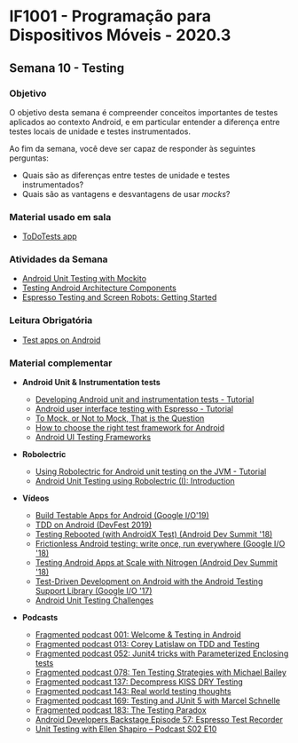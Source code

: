 # IF1001 - Programação para Dispositivos Móveis - 2020.3

## Semana 10 - Testing

### Objetivo

O objetivo desta semana é compreender conceitos importantes de testes aplicados ao contexto Android, e em particular entender a diferença entre testes locais de unidade e testes instrumentados. 

Ao fim da semana, você deve ser capaz de responder às seguintes perguntas: 

- Quais são as diferenças entre testes de unidade e testes instrumentados?
- Quais são as vantagens e desvantagens de usar *mocks*?

### Material usado em sala

- [ToDoTests app](https://gitlab.com/commonsguy/cw-jetpack-kotlin/-/tree/master/ToDoTests)

### Atividades da Semana

- [Android Unit Testing with Mockito](https://www.raywenderlich.com/195-android-unit-testing-with-mockito)
- [Testing Android Architecture Components](https://www.raywenderlich.com/12678525-testing-android-architecture-components)
- [Espresso Testing and Screen Robots: Getting Started](https://www.raywenderlich.com/949489-espresso-testing-and-screen-robots-getting-started)

### Leitura Obrigatória
- [Test apps on Android](https://developer.android.com/training/testing)

### Material complementar

- **Android Unit & Instrumentation tests** 
  - [Developing Android unit and instrumentation tests - Tutorial](https://www.vogella.com/tutorials/AndroidTesting/article.html)
  - [Android user interface testing with Espresso - Tutorial](https://www.vogella.com/tutorials/AndroidTestingEspresso/article.html)
  - [To Mock, or Not to Mock, That is the Question](https://www.techyourchance.com/mocks-in-unit-testing/)
  - [How to choose the right test framework for Android](https://techbeacon.com/app-dev-testing/how-choose-right-test-framework-your-android-cicd-pipeline)
  - [Android UI Testing Frameworks](https://proandroiddev.com/android-ui-testing-frameworks-b0b52187ceb)

- **Robolectric**
  - [Using Robolectric for Android unit testing on the JVM - Tutorial](https://www.vogella.com/tutorials/Robolectric/article.html)
  - [Android Unit Testing using Robolectric (I): Introduction](https://antonioleiva.com/android-unit-testing-using-robolectric-introduction/)

- **Vídeos**
  - [Build Testable Apps for Android (Google I/O'19)](https://www.youtube.com/watch?v=VJi2vmaQe6w)
  - [TDD on Android (DevFest 2019)](https://www.youtube.com/watch?v=WW5TL7070xU)
  - [Testing Rebooted (with AndroidX Test) (Android Dev Summit '18)](https://www.youtube.com/watch?v=4m2yYSTdvIg)
  - [Frictionless Android testing: write once, run everywhere (Google I/O '18)](https://www.youtube.com/watch?v=wYMIadv9iF8)
  - [Testing Android Apps at Scale with Nitrogen (Android Dev Summit '18)](https://www.youtube.com/watch?v=_kZC29sWAo)
  - [Test-Driven Development on Android with the Android Testing Support Library (Google I/O '17)](https://www.youtube.com/watch?v=pK7W5npkhho)
  - [Android Unit Testing Challenges](https://www.youtube.com/watch?v=9SbzUqawfrI)
  
- **Podcasts**
  - [Fragmented podcast 001: Welcome & Testing in Android](https://fragmentedpodcast.com/episodes/1/)
  - [Fragmented podcast 013: Corey Latislaw on TDD and Testing](https://fragmentedpodcast.com/episodes/13/)
  - [Fragmented podcast 052: Junit4 tricks with Parameterized Enclosing tests](https://fragmentedpodcast.com/episodes/052/)
  - [Fragmented podcast 078: Ten Testing Strategies with Michael Bailey](https://fragmentedpodcast.com/episodes/78/)
  - [Fragmented podcast 137: Decompress KISS DRY Testing](https://fragmentedpodcast.com/episodes/137/)
  - [Fragmented podcast 143: Real world testing thoughts](https://fragmentedpodcast.com/episodes/143/)
  - [Fragmented podcast 169: Testing and JUnit 5 with Marcel Schnelle](https://fragmentedpodcast.com/episodes/169/)
  - [Fragmented podcast 183: The Testing Paradox](https://fragmentedpodcast.com/episodes/183/)
  - [Android Developers Backstage Episode 57: Espresso Test Recorder](http://androidbackstage.blogspot.com/2016/10/episode-57-espresso-test-recorder.html)
  - [Unit Testing with Ellen Shapiro – Podcast S02 E10](https://www.raywenderlich.com/2095-unit-testing-with-ellen-shapiro-podcast-s02-e10)